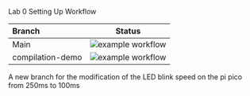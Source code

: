 Lab 0 Setting Up Workflow



| Branch | Status |
| :------------ |:---------------:|
| Main      | ![example workflow](https://github.com/tgnielse1145/lab0/actions/workflows/main.yml/badge.svg) |
| compilation-demo      | ![example workflow](https://github.com/tgnielse1145/lab0/actions/workflows/main.yml/badge.svg?branch=compilation-demo)        |






A new branch for the modification of the LED blink speed on the pi pico from 250ms to 100ms
